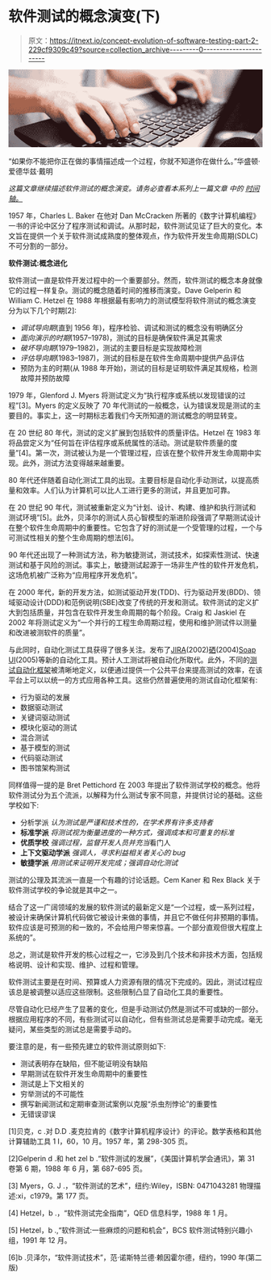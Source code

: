 # 软件测试的概念演变(下)

> 原文：<https://itnext.io/concept-evolution-of-software-testing-part-2-229cf9309c49?source=collection_archive---------0----------------------->

![](img/2e5a2d7585e447ee04d9b5d94c88a50a.png)

“如果你不能把你正在做的事情描述成一个过程，你就不知道你在做什么。”华盛顿·爱德华兹·戴明

*这篇文章继续描述软件测试的概念演变。请务必查看本系列上一篇文章* *中的* [*时间轴。*](https://www.linkit.nl/knowledge-base/240/Concept_evolution_of_software_testing)

1957 年，Charles L. Baker 在他对 Dan McCracken 所著的《数字计算机编程》一书的评论中区分了程序测试和调试。从那时起，软件测试见证了巨大的变化。本文旨在提供一个关于软件测试成熟度的整体观点，作为软件开发生命周期(SDLC)不可分割的一部分。

**软件测试:概念进化**

软件测试一直是软件开发过程中的一个重要部分。然而，软件测试的概念本身就像它的过程一样复杂。测试的概念随着时间的推移而演变。Dave Gelperin 和 William C. Hetzel 在 1988 年根据最有影响力的测试模型将软件测试的概念演变分为以下几个时期[2]:

*   *调试导向期*(直到 1956 年)，程序检验、调试和测试的概念没有明确区分
*   *面向演示的时期*(1957–1978)，测试的目标是确保软件满足其需求
*   *破坏导向期*(1979–1982)，测试的主要目标是实现故障检测
*   *评估导向期*(1983–1987)，测试的目标是在软件生命周期中提供产品评估
*   预防为主的时期(从 1988 年开始)，测试的目标是证明软件满足其规格，检测故障并预防故障

1979 年，Glenford J. Myers 将测试定义为“执行程序或系统以发现错误的过程”[3]。Myers 的定义反映了 70 年代测试的一般概念，认为错误发现是测试的主要目的。事实上，这一时期标志着我们今天所知道的测试概念的明显转变。

在 20 世纪 80 年代，测试的定义扩展到包括软件的质量评估。Hetzel 在 1983 年将品尝定义为“任何旨在评估程序或系统属性的活动。测试是软件质量的度量”[4]。第一次，测试被认为是一个管理过程，应该在整个软件开发生命周期中实现。此外，测试方法变得越来越重要。

80 年代还伴随着自动化测试工具的出现。主要目标是自动化手动测试，以提高质量和效率。人们认为计算机可以比人工进行更多的测试，并且更加可靠。

在 20 世纪 90 年代，测试被重新定义为“计划、设计、构建、维护和执行测试和测试环境”[5]。此外，贝泽尔的测试人员心智模型的渐进阶段强调了早期测试设计在整个软件生命周期中的重要性。它包含了好的测试是一个受管理的过程，一个与可测试性相关的整个生命周期的想法[6]。

90 年代还出现了一种测试方法，称为敏捷测试，测试技术，如探索性测试、快速测试和基于风险的测试。事实上，敏捷测试起源于一场非生产性的软件开发危机，这场危机被广泛称为“应用程序开发危机”。

在 2000 年代，新的开发方法，如测试驱动开发(TDD)、行为驱动开发(BDD)、领域驱动设计(DDD)和范例说明(SBE)改变了传统的开发和测试。软件测试的定义扩大到包括质量，并包含在软件开发生命周期的每个阶段。Craig 和 Jaskiel 在 2002 年将测试定义为“一个并行的工程生命周期过程，使用和维护测试件以测量和改进被测软件的质量”。

与此同时，自动化测试工具获得了很多关注。发布了[JIRA](https://www.atlassian.com/software/jira?_mid=fbe593fab65a6f76b22174e8183ccb21&aceid=&adposition=1t1&adgroup=9124150342&campaign=189398182&creative=102959925022&device=c&keyword=jira&matchtype=p&network=g&placement=&gclid=CNWSmveTstACFfAV0wodFGYOJQ)(2002)[硒](http://www.seleniumhq.org/)(2004)[Soap UI](https://www.soapui.org/)(2005)等新的自动化工具。预计人工测试将被自动化所取代。此外，不同的[测试自动化框架](http://www.ibm.com/developerworks/rational/library/591.html)被清晰地定义，以便通过提供一个公共平台来提高测试的效率，在该平台上可以以统一的方式应用各种工具。这些仍然普遍使用的测试自动化框架有:

*   行为驱动的发展
*   数据驱动测试
*   关键词驱动测试
*   模块化驱动的测试
*   混合测试
*   基于模型的测试
*   代码驱动测试
*   图书馆架构测试

同样值得一提的是 Bret Pettichord 在 2003 年提出了软件测试学校的概念。他将软件测试分为五个流派，以解释为什么测试专家不同意，并提供讨论的基础。这些学校如下:

*   分析学派
    *认为测试是严谨和技术性的，在学术界有许多支持者*
*   **标准学派** *将测试视为衡量进度的一种方式，强调成本和可重复的标准*
*   **优质学校** *强调过程，监督开发人员并充当*看门人
*   **上下文驱动学派** *强调人，寻求利益相关者关心的 bug*
*   **敏捷学派** *用测试来证明开发完成；强调自动化测试*

测试的公理及其流派一直是一个有趣的讨论话题。Cem Kaner 和 Rex Black 关于软件测试学校的争论就是其中之一。

结合了这一广阔领域的发展的软件测试的最新定义是“一个过程，或一系列过程，被设计来确保计算机代码做它被设计来做的事情，并且它不做任何非预期的事情。软件应该是可预测的和一致的，不会给用户带来惊喜。一个部分直观但很大程度上系统的”。

总之，测试是软件开发的核心过程之一，它涉及到几个技术和非技术方面，包括规格说明、设计和实现、维护、过程和管理。

软件测试主要是在时间、预算或人力资源有限的情况下完成的。因此，测试过程应该总是被调整以适应这些限制。这些限制凸显了自动化工具的重要性。

尽管自动化已经产生了显著的变化，但是手动测试仍然是测试不可或缺的一部分。根据应用程序的不同，有些测试可以自动化，但有些测试总是需要手动完成。毫无疑问，某些类型的测试总是需要手动的。

要注意的是，有一些预先建立的软件测试原则如下:

*   测试表明存在缺陷，但不能证明没有缺陷
*   早期测试在软件开发生命周期中的重要性
*   测试是上下文相关的
*   穷举测试的不可能性
*   撰写新闻测试和定期审查测试案例以克服“杀虫剂悖论”的重要性
*   无错误谬误

[1]贝克，c .对 D.D .麦克拉肯的《数字计算机程序设计》的评论。数学表格和其他计算辅助工具 1 I，60，10 月。1957 年，第 298-305 页。

[2]Gelperin d .和 het zel b .“软件测试的发展”，《美国计算机学会通讯》，第 31 卷第 6 期，1988 年 6 月，第 687-695 页。

[3] Myers，G. J .，“软件测试的艺术”，纽约:Wiley，ISBN: 0471043281 物理描述:xi，c1979。第 177 页。

[4] Hetzel，b .，“软件测试完全指南”，QED 信息科学，1988 年 1 月。

[5] Hetzel，b .,“软件测试:一些麻烦的问题和机会”，BCS 软件测试特别兴趣小组，1991 年 12 月。

[6]b .贝泽尔，“软件测试技术”，范·诺斯特兰德·赖因霍尔德，纽约，1990 年(第二版)